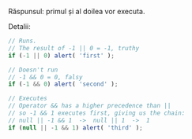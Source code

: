 Răspunsul: primul și al doilea vor executa.

Detalii:

```js run
// Runs.
// The result of -1 || 0 = -1, truthy
if (-1 || 0) alert( 'first' );

// Doesn't run
// -1 && 0 = 0, falsy
if (-1 && 0) alert( 'second' );

// Executes
// Operator && has a higher precedence than ||
// so -1 && 1 executes first, giving us the chain:
// null || -1 && 1  ->  null || 1  ->  1
if (null || -1 && 1) alert( 'third' );
```